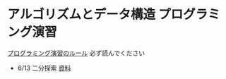 # アルゴリズムとデータ構造 プログラミング演習

[プログラミング演習のルール](/RULES.md) 必ず読んでください

* 6/13 二分探索 [資料](/bsearch/2017ad_0613.pdf)
